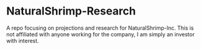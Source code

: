# NaturalShrimp-Research
A repo focusing on projections and research for NaturalShrimp-Inc. This is not affiliated with anyone working for the company, I am simply an investor with interest.
